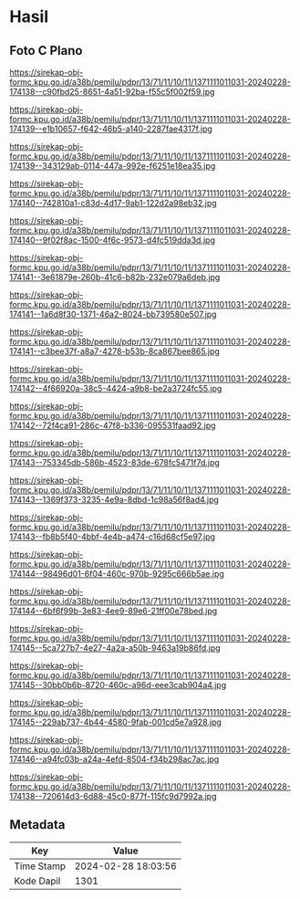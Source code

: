 # Hasil

## Foto C Plano

https://sirekap-obj-formc.kpu.go.id/a38b/pemilu/pdpr/13/71/11/10/11/1371111011031-20240228-174138--c90fbd25-8651-4a51-92ba-f55c5f002f59.jpg

https://sirekap-obj-formc.kpu.go.id/a38b/pemilu/pdpr/13/71/11/10/11/1371111011031-20240228-174139--e1b10657-f642-46b5-a140-2287fae4317f.jpg

https://sirekap-obj-formc.kpu.go.id/a38b/pemilu/pdpr/13/71/11/10/11/1371111011031-20240228-174139--343129ab-0114-447a-992e-f6251e18ea35.jpg

https://sirekap-obj-formc.kpu.go.id/a38b/pemilu/pdpr/13/71/11/10/11/1371111011031-20240228-174140--742810a1-c83d-4d17-9ab1-122d2a98eb32.jpg

https://sirekap-obj-formc.kpu.go.id/a38b/pemilu/pdpr/13/71/11/10/11/1371111011031-20240228-174140--9f02f8ac-1500-4f6c-9573-d4fc519dda3d.jpg

https://sirekap-obj-formc.kpu.go.id/a38b/pemilu/pdpr/13/71/11/10/11/1371111011031-20240228-174141--3e61879e-260b-41c6-b82b-232e079a6deb.jpg

https://sirekap-obj-formc.kpu.go.id/a38b/pemilu/pdpr/13/71/11/10/11/1371111011031-20240228-174141--1a6d8f30-1371-46a2-8024-bb739580e507.jpg

https://sirekap-obj-formc.kpu.go.id/a38b/pemilu/pdpr/13/71/11/10/11/1371111011031-20240228-174141--c3bee37f-a8a7-4278-b53b-8ca867bee865.jpg

https://sirekap-obj-formc.kpu.go.id/a38b/pemilu/pdpr/13/71/11/10/11/1371111011031-20240228-174142--4f66920a-38c5-4424-a9b8-be2a3724fc55.jpg

https://sirekap-obj-formc.kpu.go.id/a38b/pemilu/pdpr/13/71/11/10/11/1371111011031-20240228-174142--72f4ca91-286c-47f8-b336-095531faad92.jpg

https://sirekap-obj-formc.kpu.go.id/a38b/pemilu/pdpr/13/71/11/10/11/1371111011031-20240228-174143--753345db-586b-4523-83de-678fc5471f7d.jpg

https://sirekap-obj-formc.kpu.go.id/a38b/pemilu/pdpr/13/71/11/10/11/1371111011031-20240228-174143--1369f373-3235-4e9a-8dbd-1c98a56f8ad4.jpg

https://sirekap-obj-formc.kpu.go.id/a38b/pemilu/pdpr/13/71/11/10/11/1371111011031-20240228-174143--fb8b5f40-4bbf-4e4b-a474-c16d68cf5e97.jpg

https://sirekap-obj-formc.kpu.go.id/a38b/pemilu/pdpr/13/71/11/10/11/1371111011031-20240228-174144--98496d01-6f04-460c-970b-9295c666b5ae.jpg

https://sirekap-obj-formc.kpu.go.id/a38b/pemilu/pdpr/13/71/11/10/11/1371111011031-20240228-174144--6bf6f99b-3e83-4ee9-89e6-21ff00e78bed.jpg

https://sirekap-obj-formc.kpu.go.id/a38b/pemilu/pdpr/13/71/11/10/11/1371111011031-20240228-174145--5ca727b7-4e27-4a2a-a50b-9463a19b86fd.jpg

https://sirekap-obj-formc.kpu.go.id/a38b/pemilu/pdpr/13/71/11/10/11/1371111011031-20240228-174145--30bb0b6b-8720-460c-a96d-eee3cab904a4.jpg

https://sirekap-obj-formc.kpu.go.id/a38b/pemilu/pdpr/13/71/11/10/11/1371111011031-20240228-174145--229ab737-4b44-4580-9fab-001cd5e7a928.jpg

https://sirekap-obj-formc.kpu.go.id/a38b/pemilu/pdpr/13/71/11/10/11/1371111011031-20240228-174146--a94fc03b-a24a-4efd-8504-f34b298ac7ac.jpg

https://sirekap-obj-formc.kpu.go.id/a38b/pemilu/pdpr/13/71/11/10/11/1371111011031-20240228-174138--720614d3-6d88-45c0-877f-115fc9d7992a.jpg


## Metadata

| Key        | Value               |
| ---------- | ------------------- |
| Time Stamp | 2024-02-28 18:03:56 |
| Kode Dapil | 1301                |



